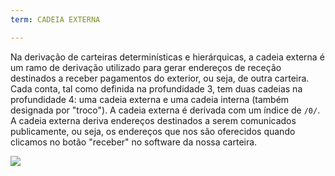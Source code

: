 ```yaml
---
term: CADEIA EXTERNA

---
```

Na derivação de carteiras determinísticas e hierárquicas, a cadeia externa é um ramo de derivação utilizado para gerar endereços de receção destinados a receber pagamentos do exterior, ou seja, de outra carteira. Cada conta, tal como definida na profundidade 3, tem duas cadeias na profundidade 4: uma cadeia externa e uma cadeia interna (também designada por "troco"). A cadeia externa é derivada com um índice de `/0/`. A cadeia externa deriva endereços destinados a serem comunicados publicamente, ou seja, os endereços que nos são oferecidos quando clicamos no botão "receber" no software da nossa carteira.

![](../../dictionnaire/assets/22.webp)